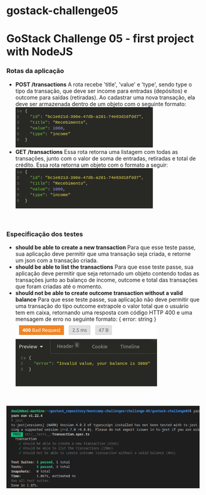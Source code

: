 # gostack-challenge05
<h1>GoStack Challenge 05 - first project with NodeJS</h1>

<h3>Rotas da aplicação</h3>
<ul>
  <li><b>POST /transactions</b> A rota recebe 'title', 'value' e 'type', sendo type o tipo da transação, que deve ser income para entradas (depósitos) e outcome para saídas (retiradas). Ao cadastrar uma nova transação, ela deve ser armazenada dentro de um objeto com o seguinte formato: </li>
  <img src="./assets/incomeExample.png">
  <li><b>GET /transactions</b> Essa rota retorna uma listagem com todas as transações, junto com o valor de soma de entradas, retiradas e total de crédito. Essa rota retorna um objeto com o formato a seguir:</li>
  <img src="./assets/incomeExample.png">
</ul>
<br>
<h3>Especificação dos testes</h3>
<ul>
  <li><b>should be able to create a new transaction</b> Para que esse teste passe, sua aplicação deve permitir que uma transação seja criada, e retorne um json com a transação criada.</li>
  <li><b>should be able to list the transactions</b> Para que esse teste passe, sua aplicação deve permitir que seja retornado um objeto contendo todas as transações junto ao balanço de income, outcome e total das transações que foram criadas até o momento.</li>
  <li><b>should not be able to create outcome transaction without a valid balance</b> Para que esse teste passe, sua aplicação não deve permitir que uma transação do tipo outcome extrapole o valor total que o usuário tem em caixa, retornando uma resposta com código HTTP 400 e uma mensagem de erro no seguinte formato: { error: string }</li>
  <img src="./assets/outcomeErrorExample.png">
</ul>
<br><br>
  <img src="./assets/tests-success-challenge05.png">
